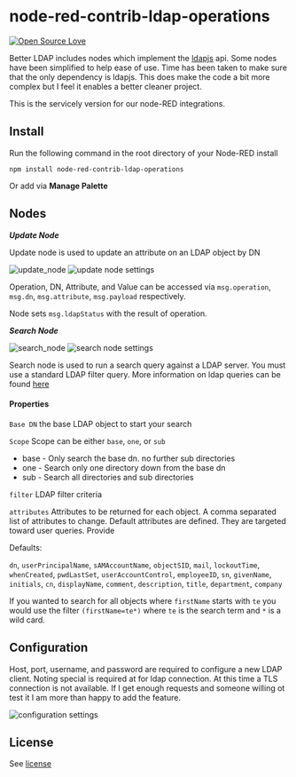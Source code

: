 # node-red-contrib-ldap-operations

[![Open Source Love](https://badges.frapsoft.com/os/mit/mit.svg?v=102)](https://github.com/ellerbrock/open-source-badge/)

Better LDAP includes nodes which implement the [ldapjs][ldapjs] api. Some nodes
have been simplified to help ease of use. Time has been taken to make sure that
the only dependency is ldapjs. This does make the code a bit more complex
but I feel it enables a better cleaner project.  

This is the servicely version for our node-RED integrations.

Install
-------

Run the following command in the root directory of your Node-RED install

    npm install node-red-contrib-ldap-operations

Or add via **Manage Palette**

Nodes
-------
***Update Node***

Update node is used to update an attribute on an LDAP object by DN

![update_node](./images/update_node.png)
![update node settings](./images/update_node_settings.png)

Operation, DN, Attribute, and Value can be accessed via
`msg.operation`, `msg.dn`, `msg.attribute`, `msg.payload`
respectively.

Node sets `msg.ldapStatus` with the result of operation. 


***Search Node***

![search_node](./images/search_node.png)
![search node settings](./images/search_node_settings.png)

Search node is used to run a search query against a LDAP server. 
You must use a standard LDAP filter query. 
More information on ldap queries can be found [here][filterQuery]

#### Properties
`Base DN` the base LDAP object to start your search

`Scope` Scope can be either `base`, `one`, or `sub`
- base - Only search the base dn. no further sub directories
- one - Search only one directory down from the base dn
- sub - Search all directories and sub directories

`filter` LDAP filter criteria

`attributes` Attributes to be returned for each object. A comma separated list of attributes to change.
Default attributes are defined. They are targeted toward user queries. 
Provide 

Defaults:


`dn`, `userPrincipalName`, `sAMAccountName`, `objectSID`, `mail`,
                  `lockoutTime`, `whenCreated`, `pwdLastSet`, `userAccountControl`,
                  `employeeID`, `sn`, `givenName`, `initials`, `cn`, `displayName`,
                  `comment`, `description`, `title`, `department`, `company`

If you wanted to search for all objects where `firstName` starts with `te` you 
would use the filter `(firstName=te*)` where `te` is the search term and `*` is a wild card.



Configuration
-------

Host, port, username, and password are required to configure a new LDAP client. 
Noting special is required at for ldap connection. At this time a TLS connection
is not available. If I get enough requests and someone willing ot test it I am
more than happy to add the feature.

![configuration settings](./images/configuration_settings.png)

License
-------

See [license](https://github.com/sublime93/node-red-contrib-better-ldap/blob/master/LICENSE.md)
    
[ldapjs]: https://github.com/joyent/node-ldapjs    
[filterQuery]: https://docs.ldap.com/specs/rfc4515.txt
